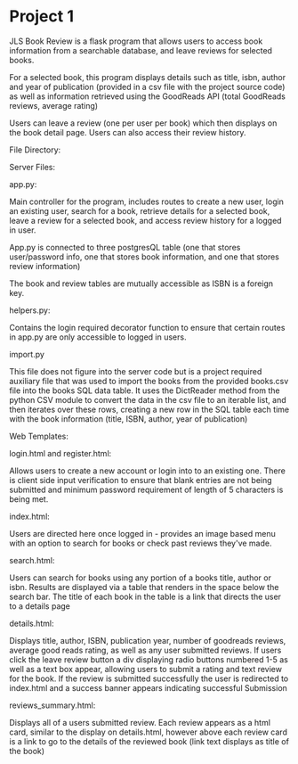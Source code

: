 # Project 1

JLS Book Review is a flask program that allows users to access book information from a searchable database, and leave reviews for selected books.

For a selected book, this program displays details such as title, isbn, author and year of publication (provided in a csv file with the project source code)
as well as information retrieved using the GoodReads API (total GoodReads reviews, average rating)

Users can leave a review (one per user per book) which then displays on the book detail page. Users can also access their review history.

File Directory:

Server Files:

app.py:

  Main controller for the program, includes routes to create a new user, login an existing user, search for a book, retrieve details for a selected book, leave a review for a selected book, and access review history for a logged in user.

  App.py is connected to three postgresQL table (one that stores user/password info, one that stores book information, and one that stores review information)

  The book and review tables are mutually accessible as ISBN is a foreign key.

helpers.py:

  Contains the login required decorator function to ensure that certain routes in app.py are only accessible to logged in users.

import.py

  This file does not figure into the server code but is a project required auxiliary file that was used to import the books from the provided books.csv file into the books SQL data table. It uses the DictReader method from the python CSV module to convert the data in the csv file to an iterable list, and then iterates over these rows, creating a new row in the SQL table each time with the book information (title, ISBN, author, year of publication)

Web Templates:

login.html and register.html:

  Allows users to create a new account or login into to an existing one. There is client side input verification to ensure that blank entries are not being submitted and minimum password requirement of length of 5 characters is being met.

index.html:

  Users are directed here once logged in - provides an image based menu with an option to search for books or check past reviews they've made.

search.html:

  Users can search for books using any portion of a books title, author or isbn. Results are displayed via a table that renders in the space below the search bar. The title of each book in the table is a link that directs the user to a details page

details.html:

  Displays title, author, ISBN, publication year, number of goodreads reviews, average good reads rating, as well as any user submitted reviews. If users click the leave review button a div displaying radio buttons numbered 1-5 as well as a text box appear, allowing users to submit a rating and text review for the book. If the review is submitted successfully the user is redirected to index.html and a success banner appears indicating successful Submission

reviews_summary.html:

  Displays all of a users submitted review. Each review appears as a html card, similar to the display on details.html, however above each review card is a link to go to the details of the reviewed book (link text displays as title of the book)
